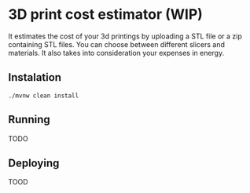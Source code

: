 # 3D print cost estimator (WIP)

It estimates the cost of your 3d printings by uploading a STL file or a zip containing STL files.
You can choose between different slicers and materials.
It also takes into consideration your expenses in energy.

## Instalation

```
./mvnw clean install
```

## Running

TODO

## Deploying

TOOD
